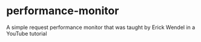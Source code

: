 # performance-monitor
A simple request performance monitor that was taught by Erick Wendel in a YouTube tutorial
